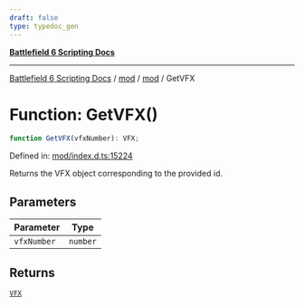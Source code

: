 ```yaml
---
draft: false
type: typedoc_gen
---
```


[**Battlefield 6 Scripting Docs**](../../../_index.md)

***

[Battlefield 6 Scripting Docs](../../../_index.md) / [mod](../../_index.md) / [mod](../_index.md) / GetVFX

# Function: GetVFX()

```ts
function GetVFX(vfxNumber): VFX;
```

Defined in: [mod/index.d.ts:15224](https://github.com/battlefield-portal-community/portal-docs/blob/ff09b2690670f74de7e97198022e5a97ff1161ff/generators/santiago/mod/index.d.ts#L15224)

Returns the VFX object corresponding to the provided id.

## Parameters

| Parameter | Type |
| ------ | ------ |
| `vfxNumber` | `number` |

## Returns

[`VFX`](../VFX/_index.md)
